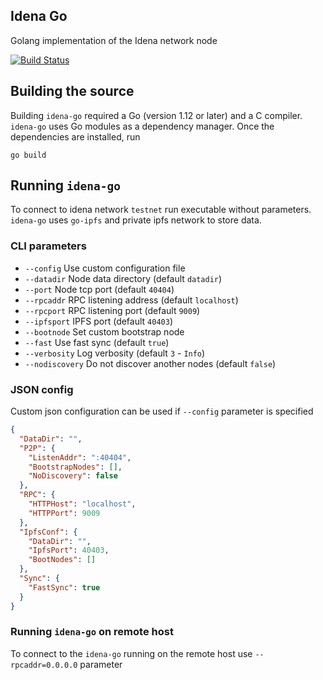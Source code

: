 ## Idena Go

Golang implementation of the Idena network node

[![Build Status](https://travis-ci.com/idena-network/idena-go.svg?branch=master)](https://travis-ci.com/idena-network/idena-go)

## Building the source

Building `idena-go` required a Go (version 1.12 or later) and a C compiler. `idena-go` uses Go modules as a dependency manager. 
Once the dependencies are installed, run

```shell
go build
```

## Running `idena-go`

To connect to idena network `testnet` run executable without parameters. `idena-go` uses `go-ipfs` and private ipfs network to store data.

### CLI parameters

* `--config` Use custom configuration file
* `--datadir` Node data directory (default `datadir`)
* `--port` Node tcp port (default `40404`)
* `--rpcaddr` RPC listening address (default `localhost`)
* `--rpcport` RPC listening port (default `9009`)
* `--ipfsport` IPFS port (default `40403`)
* `--bootnode` Set custom bootstrap node
* `--fast` Use fast sync (default `true`)
* `--verbosity` Log verbosity (default `3` - `Info`)
* `--nodiscovery` Do not discover another nodes (default `false`)

### JSON config

Custom json configuration can be used if `--config` parameter is specified

```json
{
  "DataDir": "",
  "P2P": {
    "ListenAddr": ":40404",
    "BootstrapNodes": [],
    "NoDiscovery": false
  },
  "RPC": {
    "HTTPHost": "localhost",
    "HTTPPort": 9009
  },
  "IpfsConf": {
    "DataDir": "",
    "IpfsPort": 40403,
    "BootNodes": []
  },
  "Sync": {
    "FastSync": true
  }
}
```
### Running `idena-go` on remote host

To connect to the `idena-go` running on the remote host use `--rpcaddr=0.0.0.0` parameter
